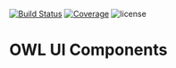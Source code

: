 [![Build Status](https://img.shields.io/travis/Cepave/owl-ui.svg)](https://travis-ci.org/Cepave/owl-ui) [![Coverage](https://img.shields.io/coveralls/Cepave/owl-ui/dev.svg)](https://coveralls.io/github/Cepave/owl-ui)
![license](https://img.shields.io/github/license/Cepave/owl-ui.svg)

# OWL UI Components

